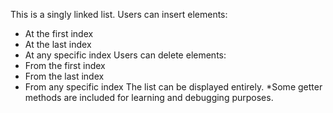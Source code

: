 This is a singly linked list.
Users can insert elements:
- At the first index
- At the last index
- At any specific index
Users can delete elements:
- From the first index
- From the last index
- From any specific index
The list can be displayed entirely.
*Some getter methods are included for learning and debugging purposes.
